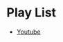 # Play List
- [Youtube](https://www.youtube.com/watch?v=Xgiy6kHKltY&list=PLgXGHBqgT2TsFnKRe3_kvFXDFUWxaUvQ2)
